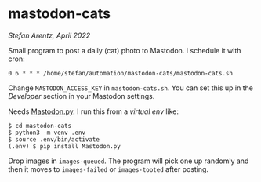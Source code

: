# mastodon-cats
_Stefan Arentz, April 2022_

Small program to post a daily (cat) photo to Mastodon. I schedule it with cron:

```
0 6 * * * /home/stefan/automation/mastodon-cats/mastodon-cats.sh
```

Change `MASTODON_ACCESS_KEY` in `mastodon-cats.sh`. You can set this up in the _Developer_ section in your Mastodon settings.

Needs [Mastodon.py](https://github.com/halcy/Mastodon.py). I run this from a _virtual env_ like:

```
$ cd mastodon-cats
$ python3 -m venv .env
$ source .env/bin/activate
(.env) $ pip install Mastodon.py
```

Drop images in `images-queued`. The program will pick one up randomly and then it moves to `images-failed` or `images-tooted` after posting.

